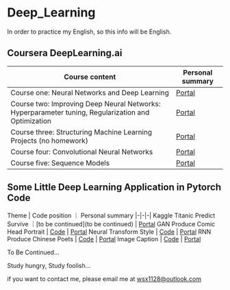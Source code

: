 # Deep_Learning

In order to practice my English, so this info will be English.

## Coursera DeepLearning.ai

Course content| Personal summary
|-|-|
Course one: Neural Networks and Deep Learning | [Portal](http://wsx1128.cn/2020/03/10/逻辑回归-深度学习网络雏型/)
Course two: Improving Deep Neural Networks: Hyperparameter tuning, Regularization and Optimization | [Portal](http://wsx1128.cn/2020/03/11/改善深层神经网络/)
Course three: Structuring Machine Learning Projects (no homework) | [Portal](http://wsx1128.cn/2020/03/06/Deep-learning-of-Structuring-Machine-Learning-Projects/)
Course four: Convolutional Neural Networks | [Portal](http://wsx1128.cn/2020/03/12/卷积神经网络/)
Course five: Sequence Models | [Portal](http://wsx1128.cn/2020/03/15/基于RNN的序列模型总结/)


## Some Little Deep Learning Application in Pytorch Code

Theme | Code position ｜ Personal summary
|-|-|-|
Kaggle Titanic Predict Survive ｜[to be continued](to be continued) | [Portal](http://wsx1128.cn/2020/03/11/Kaggle-Titanic-生存预测/)
GAN Produce Comic Head Portrait | [Code](https://github.com/CrazyFnOption/Deep_Learning/tree/master/Practice/GAN-little-net) | [Portal](http://wsx1128.cn/2020/03/14/GAN对抗网络生成动漫图像-基于pytorch框架的小应用/)
Neural Transform Style | [Code](https://github.com/CrazyFnOption/Deep_Learning/tree/master/Practice/Neural-Transform-Style) | [Portal](http://wsx1128.cn/2020/03/14/风格迁移-基于pytorch框架的图片生成模型/)
RNN Produce Chinese Poets | [Code](https://github.com/CrazyFnOption/Deep_Learning/tree/master/Practice/RNN_Poets) | [Portal](http://wsx1128.cn/2020/03/15/RNN生成唐诗宋词-基于深度学习框架pytorch/)
Image Caption | [Code](https://github.com/CrazyFnOption/Deep_Learning/tree/master/Practice/Image_Caption) | [Portal](http://wsx1128.cn/2020/03/15/Image-Caption-基于pytorch深度学习框架的图像描述/)

To Be Continued...

Study hungry, Study foolish...

if you want to contact me, please email me at wsx1128@outlook.com
